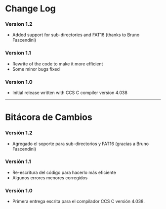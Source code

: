 # Change Log #

### Version 1.2 ###
  * Added support for sub-directories and FAT16 (thanks to Bruno Fascendini)

### Version 1.1 ###
  * Rewrite of the code to make it more efficient
  * Some minor bugs fixed

### Version 1.0 ###
  * Initial release written with CCS C compiler version 4.038


---


# Bitácora de Cambios #

### Versión 1.2 ###
  * Agregado el soporte para sub-directorios y FAT16 (gracias a Bruno Fascendini)

### Versión 1.1 ###
  * Re-escritura del código para hacerlo más eficiente
  * Algunos errores menores corregidos

### Versión 1.0 ###
  * Primera entrega escrita para el compilador CCS C versión 4.038.